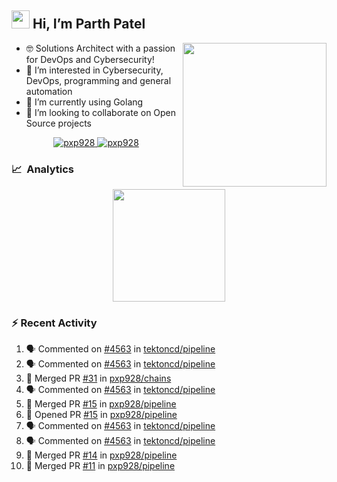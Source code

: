 ## <img src="https://github.com/TheDudeThatCode/TheDudeThatCode/blob/master/Assets/Hi.gif" width="29px"> Hi, I’m Parth Patel

<img align="right"  src="https://media.giphy.com/media/PRgs2sn03T1xpCSWKe/giphy.gif" width="230">

- :nerd_face: Solutions Architect with a passion for DevOps and Cybersecurity!
- 👀  I’m interested in Cybersecurity, DevOps, programming and general automation
- 🌱  I’m currently using Golang
- 💞️  I’m looking to collaborate on Open Source projects

<p align="center">
  <a href="https://linkedin.com/in/pxp928" target="blank">
    <img src="https://img.shields.io/badge/linkedin-%230077B5.svg?&style=for-the-badge&logo=linkedin&logoColor=white" alt="pxp928" />
  </a>
  <a href="https://twitter.com/pxp928" target="blank">
    <img src="https://img.shields.io/badge/Twitter-1DA1F2?style=for-the-badge&logo=twitter&logoColor=white" alt="pxp928" />
  </a>
</p>

### 📈 &nbsp;Analytics

<p align="center">
  <a href="https://github.com/pxp928">
    <img height="180em" src="https://github-readme-stats-eight-theta.vercel.app/api?username=pxp928&show_icons=true&theme=radical&include_all_commits=true&count_private=true&line_height=26"/>
  </a>
</p>

### :zap: Recent Activity

<!--START_SECTION:activity-->
1. 🗣 Commented on [#4563](https://github.com/tektoncd/pipeline/issues/4563) in [tektoncd/pipeline](https://github.com/tektoncd/pipeline)
2. 🗣 Commented on [#4563](https://github.com/tektoncd/pipeline/issues/4563) in [tektoncd/pipeline](https://github.com/tektoncd/pipeline)
3. 🎉 Merged PR [#31](https://github.com/pxp928/chains/pull/31) in [pxp928/chains](https://github.com/pxp928/chains)
4. 🗣 Commented on [#4563](https://github.com/tektoncd/pipeline/issues/4563) in [tektoncd/pipeline](https://github.com/tektoncd/pipeline)
5. 🎉 Merged PR [#15](https://github.com/pxp928/pipeline/pull/15) in [pxp928/pipeline](https://github.com/pxp928/pipeline)
6. 💪 Opened PR [#15](https://github.com/pxp928/pipeline/pull/15) in [pxp928/pipeline](https://github.com/pxp928/pipeline)
7. 🗣 Commented on [#4563](https://github.com/tektoncd/pipeline/issues/4563) in [tektoncd/pipeline](https://github.com/tektoncd/pipeline)
8. 🗣 Commented on [#4563](https://github.com/tektoncd/pipeline/issues/4563) in [tektoncd/pipeline](https://github.com/tektoncd/pipeline)
9. 🎉 Merged PR [#14](https://github.com/pxp928/pipeline/pull/14) in [pxp928/pipeline](https://github.com/pxp928/pipeline)
10. 🎉 Merged PR [#11](https://github.com/pxp928/pipeline/pull/11) in [pxp928/pipeline](https://github.com/pxp928/pipeline)
<!--END_SECTION:activity-->

<!---
pxp928/pxp928 is a ✨ special ✨ repository because its `README.md` (this file) appears on your GitHub profile.
You can click the Preview link to take a look at your changes.
--->
